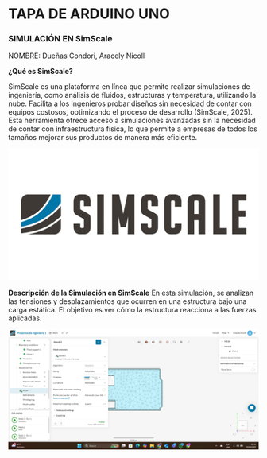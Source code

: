 # TAPA DE ARDUINO UNO
### SIMULACIÓN EN SimScale
NOMBRE: Dueñas Condori, Aracely Nicoll

**¿Qué es SimScale?**

SimScale es una plataforma en línea que permite realizar simulaciones de ingeniería, como análisis de fluidos, estructuras y temperatura, utilizando la nube. Facilita a los ingenieros probar diseños sin necesidad de contar con equipos costosos, optimizando el proceso de desarrollo (SimScale, 2025). Esta herramienta ofrece acceso a simulaciones avanzadas sin la necesidad de contar con infraestructura física, lo que permite a empresas de todos los tamaños mejorar sus productos de manera más eficiente.

![Logo](/Imagenes/simscale.jpg)

**Descripción de la Simulación en SimScale**
En esta simulación, se analizan las tensiones y desplazamientos que ocurren en una estructura bajo una carga estática. El objetivo es ver cómo la estructura reacciona a las fuerzas aplicadas.

![Logo](/Imagenes/ARA_1.png)
